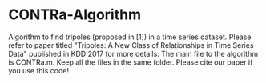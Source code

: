 # CONTRa-Algorithm
Algorithm to find tripoles (proposed in [1]) in a time series dataset. Please refer to paper titled "Tripoles: A New Class of Relationships in Time Series Data" published in KDD 2017 for more details: 
The main file to the algorithm is CONTRa.m. Keep all the files in the same folder. 
Please cite our paper if you use this code!
